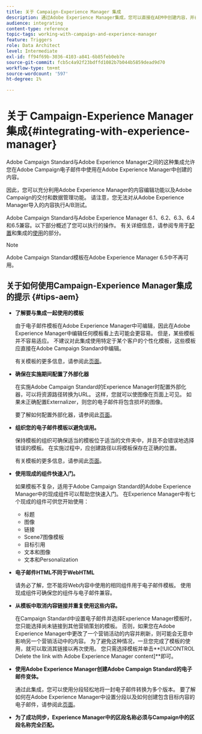 ```yaml
---
title: 关于 Campaign-Experience Manager 集成
description: 通过Adobe Experience Manager集成，您可以直接在AEM中创建内容，并在以后的Adobe Campaign中使用它。
audience: integrating
content-type: reference
topic-tags: working-with-campaign-and-experience-manager
feature: Triggers
role: Data Architect
level: Intermediate
exl-id: ff94f69b-3036-4103-a841-6b85feb0eb7e
source-git-commit: fcb5c4a92f23bdffd1082b7b044b5859dead9d70
workflow-type: tm+mt
source-wordcount: '597'
ht-degree: 1%

---
```


# 关于 Campaign-Experience Manager 集成{#integrating-with-experience-manager}

Adobe Campaign Standard与Adobe Experience Manager之间的这种集成允许您在Adobe Campaign电子邮件中使用在Adobe Experience Manager中创建的内容。

因此，您可以充分利用Adobe Experience Manager的内容编辑功能以及Adobe Campaign的交付和数据管理功能。 请注意，您无法对从Adobe Experience Manager导入的内容执行A/B测试。

Adobe Campaign Standard与Adobe Experience Manager 6.1、6.2、6.3、6.4和6.5兼容。以下部分概述了您可以执行的操作。 有关详细信息，请参阅专用于[配置](https://experienceleague.adobe.com/docs/experience-manager-65/administering/integration/campaignstandard.html)和集成的[使用](https://experienceleague.adobe.com/docs/experience-manager-65/authoring/aem-adobe-campaign/campaign.html)的部分。

>[!NOTE]
>
> Adobe Campaign Standard模板在Adobe Experience Manager 6.5中不再可用。

## 关于如何使用Campaign-Experience Manager集成的提示 {#tips-aem}

* **了解要与集成一起使用的模板**

  由于电子邮件模板在Adobe Experience Manager中可编辑，因此在Adobe Experience Manager中编辑任何模板看上去可能会更容易。 但是，某些模板并不容易适应。 不建议对此集成使用特定于某个客户的个性化模板，这些模板应直接在Adobe Campaign Standard中编辑。

  有关模板的更多信息，请参阅此[页面](https://experienceleague.adobe.com/docs/experience-manager-65/developing/platform/templates/templates.html)。

* **确保在实施期间配置了外部化器**

  在实施Adobe Campaign Standard的Experience Manager时配置外部化器，可以将资源路径转换为URL。 这样，您就可以使图像在页面上可见。 如果未正确配置Externalizer，则您的电子邮件将包含损坏的图像。

  要了解如何配置外部化器，请参阅此[页面](https://experienceleague.adobe.com/docs/experience-manager-65/developing/platform/externalizer.html)。

* **组织您的电子邮件模板以避免误用。**

  保持模板的组织可确保适当的模板位于适当的文件夹中，并且不会错误地选择错误的模板。 在实施过程中，应创建路径以将模板保存在正确的位置。

  有关模板的更多信息，请参阅此[页面](https://experienceleague.adobe.com/docs/experience-manager-65/developing/platform/templates/templates.html#template-availability)。

* **使用现成的组件快速入门。**

  如果模板不复杂，适用于Adobe Campaign Standard的Adobe Experience Manager中的现成组件可以帮助您快速入门。
在Experience Manager中有七个现成的组件可供您开始使用：

   * 标题
   * 图像
   * 链接
   * Scene7图像模板
   * 目标引用
   * 文本和图像
   * 文本和Personalization

* **电子邮件HTML不同于WebHTML**

  请务必了解，您不能将Web内容中使用的相同组件用于电子邮件模板。 使用现成组件可确保您的组件与电子邮件兼容。

* **从模板中取消内容链接并重复使用这些内容。**

  在Campaign Standard中设置电子邮件并选择Experience Manager模板时，您只能选择尚未链接到其他营销策划的模板。 否则，如果您在Adobe Experience Manager中更改了一个营销活动的内容并刷新，则可能会无意中影响另一个营销活动中的内容。
为了避免这种情况，一旦您完成了模板的使用，就可以取消其链接以再次使用。 您只需选择模板并单击**[!UICONTROL Delete the link with Adobe Experience Manager content]**&#x200B;即可。

* **使用Adobe Experience Manager创建Adobe Campaign Standard的电子邮件变体。**

  通过此集成，您可以使用分段轻松地将一封电子邮件转换为多个版本。
要了解如何在Adobe Experience Manager中设置分段以及如何创建包含目标内容的电子邮件，请参阅此[页面](https://experienceleague.adobe.com/docs/experience-manager-65/authoring/aem-adobe-campaign/target-adobe-campaign.html#setting-up-segmentation-in-aem)。

* **为了成功同步，Experience Manager中的区段名称必须与Campaign中的区段名称完全匹配。**
